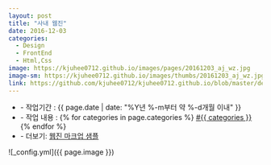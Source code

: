```yaml
---
layout: post
title: "사내 웹진"
date: 2016-12-03
categories:
  - Design
  - FrontEnd
  - Html,Css
image: https://kjuhee0712.github.io/images/pages/20161203_aj_wz.jpg
image-sm: https://kjuhee0712.github.io/images/thumbs/20161203_aj_wz.jpg
link: https://github.com/kjuhee0712/kjuhee0712.github.io/blob/master/dev/aj_wz_sample.html
---
```


<ul class="inform">
	<li class="preview__date" itemprop="datePublished" datetime="{{ page.date | date_to_xmlschema }}">- 작업기간 : {{ page.date | date: "%Y년 %-m부터 약 %-d개월 이내" }}</li>
	<li class="preview__catetory" itemprop="catetory">- 작업 내용 :
		{% for categories in page.categories %}
           <a href="/category/{{ categories }}/">#{{ categories }}</a>     
      	{% endfor %}</li>
    <li class="preview__link" itemprop="link">- 더보기: <a href="{{ page.link }}" target="_blank">웹진 마크업 샘플</a></li>
</ul>

![_config.yml]({{ page.image }})


